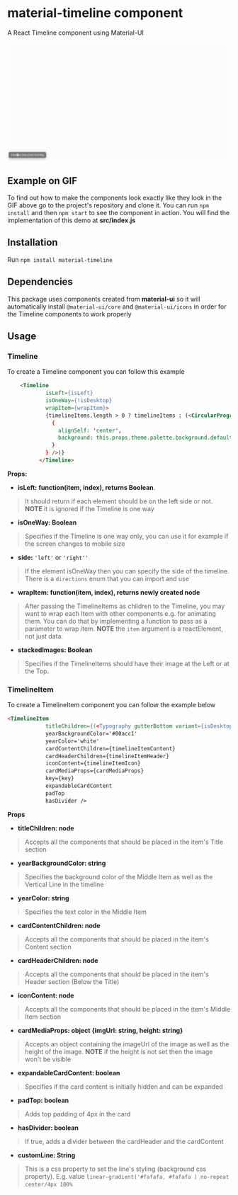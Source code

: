 
# material-timeline component
A React Timeline component using Material-UI

![Component Demo Gif](demo.gif)

## Example on GIF
To find out how to make the components look exactly like they look in the GIF above
go to the project's repository and clone it.
You can run `npm install` and then `npm start` to see the component in action.
You will find the implementation of this demo at __src/index.js__

## Installation

Run `npm install material-timeline`

## Dependencies

This package uses components created from __material-ui__ so it will automatically install
`@material-ui/core`
and `@material-ui/icons` in order for the Timeline components to work properly

## Usage

### Timeline

To create a Timeline component you can follow this example

```html
    <Timeline
            isLeft={isLeft}
            isOneWay={!isDesktop}
            wrapItem={wrapItem}>
            {timelineItems.length > 0 ? timelineItems : (<CircularProgress style={
              {
                alignSelf: 'center',
                background: this.props.theme.palette.background.default
              }
            } />)}
          </Timeline>
```

__Props:__
- __isLeft:__ __function(item, index), returns Boolean__.
> It should return if each element should be on the left side or not. __NOTE__ it is 
ignored if the Timeline is one way 
- __isOneWay: Boolean__
>  Specifies if the Timeline is one way only, you can use it for example if the screen changes
to mobile size

- __side:__ `'left'` or `'right''`
> If the element isOneWay then you can specify the side of the timeline. There is a `directions`
enum that you can import and use

- __wrapItem: function(item, index), returns newly created node__
> After passing the TimelineItems as children to the Timeline, you may
want to wrap each Item with other components e.g. for animating them.
You can do that by implementing a function to pass as a parameter to wrap item.
__NOTE__ the `item` argument is a reactElement, not just data.

- __stackedImages: Boolean__
> Specifies if the TimelineItems should have their image at the Left or at the Top.


### TimelineItem

To create a TimelineItem component you can follow the example below

```html
<TimelineItem
            titleChildren={(<Typography gutterBottom variant={isDesktop ? 'h6' : 'body2'}>{item.title}</Typography>)}
            yearBackgroundColor='#00acc1'
            yearColor='white'
            cardContentChildren={timelineItemContent}
            cardHeaderChildren={timelineItemHeader}
            iconContent={timelineItemIcon}
            cardMediaProps={cardMediaProps}
            key={key}
            expandableCardContent
            padTop
            hasDivider />
```

__Props__

- __titleChildren: node__
> Accepts all the components that should be placed in the item's Title section

- __yearBackgroundColor: string__
> Specifies the background color of the Middle Item as well as the Vertical Line in the timeline

- __yearColor: string__
> Specifies the text color in the Middle Item

- __cardContentChildren: node__
> Accepts all the components that should be placed in the item's Content section

- __cardHeaderChildren: node__
> Accepts all the components that should be placed in the item's Header section (Below
the Title)

- __iconContent: node__
> Accepts all the components that should be placed in the item's Middle Item section

- __cardMediaProps: object {imgUrl: string, height: string}__
> Accepts an object containing the imageUrl of the image as well as the height of the image.
__NOTE__ if the height is not set then the image won't be visible

- __expandableCardContent: boolean__
> Specifies if the card content is initially hidden and can be expanded

- __padTop: boolean__
> Adds top padding of 4px in the card

- __hasDivider: boolean__
> If true, adds a divider between the cardHeader and the cardContent

- __customLine: String__
> This is a css property to set the line's styling (background css property).
E.g. value `linear-gradient('#fafafa, #fafafa ) no-repeat center/4px 100%`
